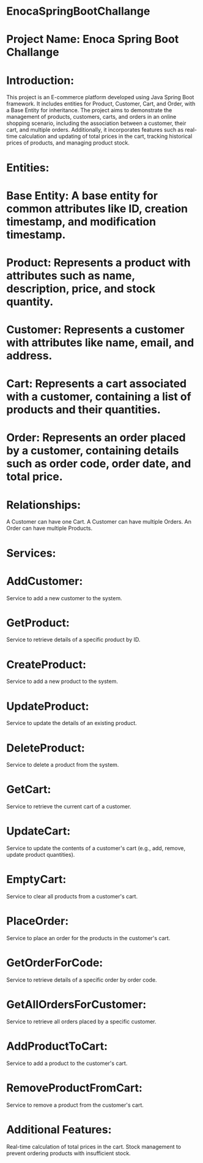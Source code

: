 # EnocaSpringBootChallange

# Project Name: Enoca Spring Boot Challange

# Introduction:
This project is an E-commerce platform developed using Java Spring Boot framework. It includes entities for Product, Customer, Cart, and Order, with a Base Entity for inheritance. The project aims to demonstrate the management of products, customers, carts, and orders in an online shopping scenario, including the association between a customer, their cart, and multiple orders. Additionally, it incorporates features such as real-time calculation and updating of total prices in the cart, tracking historical prices of products, and managing product stock.

# Entities:

# Base Entity: A base entity for common attributes like ID, creation timestamp, and modification timestamp.

# Product: Represents a product with attributes such as name, description, price, and stock quantity.

# Customer: Represents a customer with attributes like name, email, and address.

# Cart: Represents a cart associated with a customer, containing a list of products and their quantities.

# Order: Represents an order placed by a customer, containing details such as order code, order date, and total price.

# Relationships:

A Customer can have one Cart.
A Customer can have multiple Orders.
An Order can have multiple Products.

# Services:

# AddCustomer: 
Service to add a new customer to the system.

# GetProduct:
Service to retrieve details of a specific product by ID.

# CreateProduct:
Service to add a new product to the system.

# UpdateProduct:
Service to update the details of an existing product.

# DeleteProduct:
Service to delete a product from the system.

# GetCart:
Service to retrieve the current cart of a customer.

# UpdateCart:
Service to update the contents of a customer's cart (e.g., add, remove, update product quantities).

# EmptyCart:
Service to clear all products from a customer's cart.

# PlaceOrder:
Service to place an order for the products in the customer's cart.

# GetOrderForCode:
Service to retrieve details of a specific order by order code.

# GetAllOrdersForCustomer:
Service to retrieve all orders placed by a specific customer.

# AddProductToCart:
Service to add a product to the customer's cart.

# RemoveProductFromCart:
Service to remove a product from the customer's cart.

# Additional Features:

Real-time calculation of total prices in the cart.
Stock management to prevent ordering products with insufficient stock.
